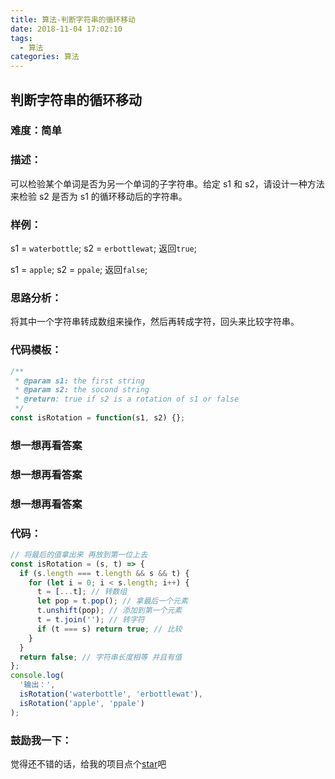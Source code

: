 ```yaml
---
title: 算法-判断字符串的循环移动
date: 2018-11-04 17:02:10
tags:
  - 算法
categories: 算法
---
```


## 判断字符串的循环移动

### 难度：简单

### 描述：

可以检验某个单词是否为另一个单词的子字符串。给定 s1 和 s2，请设计一种方法来检验 s2 是否为 s1 的循环移动后的字符串。

### 样例：

s1 = `waterbottle`;
s2 = `erbottlewat`;
返回`true`;

s1 = `apple`;
s2 = `ppale`;
返回`false`;

### 思路分析：

将其中一个字符串转成数组来操作，然后再转成字符，回头来比较字符串。

### 代码模板：

```js
/**
 * @param s1: the first string
 * @param s2: the socond string
 * @return: true if s2 is a rotation of s1 or false
 */
const isRotation = function(s1, s2) {};
```

### 想一想再看答案

### 想一想再看答案

### 想一想再看答案

### 代码：

```js
// 将最后的值拿出来 再放到第一位上去
const isRotation = (s, t) => {
  if (s.length === t.length && s && t) {
    for (let i = 0; i < s.length; i++) {
      t = [...t]; // 转数组
      let pop = t.pop(); // 拿最后一个元素
      t.unshift(pop); // 添加到第一个元素
      t = t.join(''); // 转字符
      if (t === s) return true; // 比较
    }
  }
  return false; // 字符串长度相等 并且有值
};
console.log(
  '输出：',
  isRotation('waterbottle', 'erbottlewat'),
  isRotation('apple', 'ppale')
);
```

### 鼓励我一下：

觉得还不错的话，给我的项目点个[star](https://github.com/OBKoro1/Brush_algorithm)吧
